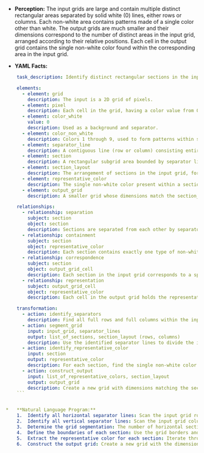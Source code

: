*   **Perception:** The input grids are large and contain multiple distinct rectangular areas separated by solid white (0) lines, either rows or columns. Each non-white area contains patterns made of a single color other than white. The output grids are much smaller and their dimensions correspond to the number of distinct areas in the input grid, arranged according to their relative positions. Each cell in the output grid contains the single non-white color found within the corresponding area in the input grid.

*   **YAML Facts:**
    
```yaml
    task_description: Identify distinct rectangular sections in the input grid separated by white lines and map the single non-white color from each section to a corresponding cell in a smaller output grid representing the layout of the sections.

    elements:
      - element: grid
        description: The input is a 2D grid of pixels.
      - element: pixel
        description: Each cell in the grid, having a color value from 0-9.
      - element: color_white
        value: 0
        description: Used as a background and separator.
      - element: color_non_white
        description: Colors 1 through 9, used to form patterns within sections.
      - element: separator_line
        description: A contiguous line (row or column) consisting entirely of white pixels that separates sections. These lines do not include the grid borders.
      - element: section
        description: A rectangular subgrid area bounded by separator lines or grid borders, containing a pattern of a single non-white color and potentially some white pixels.
      - element: section_layout
        description: The arrangement of sections in the input grid, forming a meta-grid (e.g., 2x3, 2x2).
      - element: representative_color
        description: The single non-white color present within a section.
      - element: output_grid
        description: A smaller grid whose dimensions match the section_layout and whose cells contain the representative_color of the corresponding input section.

    relationships:
      - relationship: separation
        subject: section
        object: section
        description: Sections are separated from each other by separator_lines (rows or columns of white pixels).
      - relationship: containment
        subject: section
        object: representative_color
        description: Each section contains exactly one type of non-white color, which is its representative_color.
      - relationship: correspondence
        subject: section
        object: output_grid_cell
        description: Each section in the input grid corresponds to a specific cell in the output_grid based on its relative position in the section_layout.
      - relationship: representation
        subject: output_grid_cell
        object: representative_color
        description: Each cell in the output grid holds the representative_color of its corresponding section.

    transformation:
      - action: identify_separators
        description: Find all full rows and full columns within the input grid (excluding borders) that consist entirely of white pixels.
      - action: segment_grid
        input: input_grid, separator_lines
        output: list_of_sections, section_layout (rows, columns)
        description: Use the identified separator lines to divide the input grid into distinct rectangular sections and determine their layout.
      - action: identify_representative_color
        input: section
        output: representative_color
        description: For each section, find the single non-white color present within it.
      - action: construct_output
        input: list_of_representative_colors, section_layout
        output: output_grid
        description: Create a new grid with dimensions matching the section_layout and populate each cell with the representative_color from the corresponding section, maintaining the relative positions.
    ```


*   **Natural Language Program:**
    1.  Identify all horizontal separator lines: Scan the input grid rows (excluding the first and last row) to find any row composed entirely of white (0) pixels. Record the indices of these rows.
    2.  Identify all vertical separator lines: Scan the input grid columns (excluding the first and last column) to find any column composed entirely of white (0) pixels. Record the indices of these columns.
    3.  Determine the grid segmentation: The number of horizontal sections is one more than the number of horizontal separator lines found. The number of vertical sections is one more than the number of vertical separator lines found. These numbers define the dimensions (rows x columns) of the output grid.
    4.  Define the boundaries of each section: Use the grid borders and the identified separator line indices to calculate the top-left and bottom-right coordinates of each rectangular section.
    5.  Extract the representative color for each section: Iterate through the identified sections based on their layout (e.g., row by row, column by column). For each section, scan its pixels until the first non-white pixel is found. This pixel's color is the representative color for that section.
    6.  Construct the output grid: Create a new grid with the dimensions determined in step 3. Populate this grid cell by cell, placing the representative color found for each section (in step 5) into the corresponding cell position based on the section's layout.
